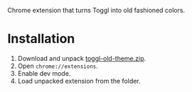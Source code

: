 Chrome extension that turns Toggl into old fashioned colors.

# Installation

1. Download and unpack [toggl-old-theme.zip](https://github.com/sergeyzwezdin/toggl-track-old-theme/releases/download/v0.0.1/toggl-old-theme.zip).
2. Open `chrome://extensions`.
3. Enable dev mode.
4. Load unpacked extension from the folder.
